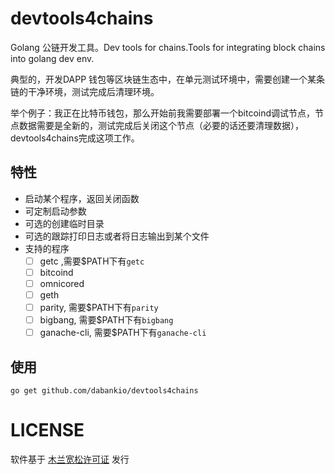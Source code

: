 # devtools4chains
Golang 公链开发工具。Dev tools for chains.Tools for integrating block chains into golang dev env.

典型的，开发DAPP 钱包等区块链生态中，在单元测试环境中，需要创建一个某条链的干净环境，测试完成后清理环境。

举个例子：我正在比特币钱包，那么开始前我需要部署一个bitcoind调试节点，节点数据需要是全新的，测试完成后关闭这个节点（必要的话还要清理数据），devtools4chains完成这项工作。

## 特性
- 启动某个程序，返回关闭函数
- 可定制启动参数
- 可选的创建临时目录
- 可选的跟踪打印日志或者将日志输出到某个文件
- 支持的程序
  - [ ] getc ,需要$PATH下有`getc`
  - [ ] bitcoind
  - [ ] omnicored
  - [ ] geth
  - [ ] parity, 需要$PATH下有`parity`
  - [ ] bigbang, 需要$PATH下有`bigbang`
  - [ ] ganache-cli, 需要$PATH下有`ganache-cli`

## 使用
`go get github.com/dabankio/devtools4chains`



# LICENSE

软件基于 [木兰宽松许可证](https://license.coscl.org.cn/MulanPSL/) 发行
